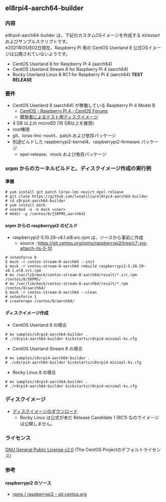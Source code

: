 ## el8rpi4-aarch64-builder

### 内容

el8rpi4-aarch64-builder は、下記のカスタムOSイメージを作成する kickstart およびサンプルスクリプトです。  
※2021年05月02日現在、Raspberry Pi 用の CentOS Userland 8 公式OSイメージは公開されていないようです。

- CentOS Userland 8 for Raspberry Pi 4 (aarch64)
- CentOS Userland Stream 8 for Raspberry Pi 4 (aarch64)
- Rocky Userland Linux 8 RC1 for Raspberry Pi 4 (aarch64) **TEST RELEASE**

### 要件

- CentOS Userland 8 (aarch64) が稼働している Raspberry Pi 4 Model B
  - [CentOS - Raspberry PI 4 - CentOS Forums](https://forums.centos.org/viewtopic.php?f=55&t=73495)
  - [開発者によるテスト用ディスクイメージ](https://people.centos.org/pgreco/CentOS-Userland-8-stream-aarch64-RaspberryPI-Minimal-4/)
- 4 GB 以上の microSD (16 GB以上を推奨)
- root権限
- git、lorax-lmc-novirt、patch および依存パッケージ
- 別途ビルドした raspberrypi2-kernel4、raspberrypi2-firmware パッケージ
  - epel-release、mock および依存パッケージ

### srpm からのカーネルビルドと、ディスクイメージ作成の実行例

#### 準備

```
# yum install git patch lorax-lmc-novirt epel-release
# git clone https://github.com/lunatilia/el8rpi4-aarch64-builder
# cd c8rpi4-aarch64-builder
# yum install mock
# usermod -a -G mock <user>
# mkdir -p /centos/8/{SRPMS,aarch64}
```

#### srpm からの raspberrypi2 のビルド

- raspberrypi2-5.10.29-v8.1.el8.src.rpm は、ソースから事前に作成
  - source : https://git.centos.org/rpms/raspberrypi2/tree/c7-sig-altarch-lts-5-10

```
# setenforce 0
$ mock -r centos-stream-8-aarch64 --init
$ mock -r centos-stream-8-aarch64 rebuild raspberrypi2-5.10.29-v8.1.el8.src.rpm
# mv /var/lib/mock/centos-stream-8-aarch64/result/*.src.rpm /centos/8/SRPMS/
# mv /var/lib/mock/centos-stream-8-aarch64/result/*.rpm /centos/8/aarch64/
$ mock -r centos-stream-8-aarch64 --clean
# setenforce 1
# createrepo /centos/8/aarch64/
```

#### ディスクイメージ作成

- CentOS Userland 8 の場合

```
# mv samples/c8rpi4-aarch64-builder .
# ./c8rpi4-aarch64-builder kickstarts/c8rpi4-minimal-ks.cfg
```

- CentOS Userland Stream 8 の場合

```
# mv samples/c8srpi4-aarch64-builder .
# ./c8srpi4-aarch64-builder kickstarts/c8srpi4-minimal-ks.cfg
```

- Rocky Linux 8 の場合
```
# mv samples/r8rpi4-aarch64-builder .
# ./r8rpi4-aarch64-builder kickstarts/r8rpi4-minimal-ks.cfg
```


### ディスクイメージ

- [ディスクイメージのダウンロード](https://github.com/lunatilia/c8rpi4-aarch64-builder/releases/tag/0.3.0-20210502)
  - Rocky Linux は公式が未だ Release Candidate 1 (RC1) なのでイメージは公開しません。 

### ライセンス

[GNU General Public License v2.0](https://github.com/lunatilia/c8rpi4-aarch64-builder/blob/master/LICENSE) (The CentOS Projectのデフォルトライセンス)

### 参考

#### raspberrypi2 のソース

- [rpms / raspberrypi2 - git.centos.org](https://git.centos.org/rpms/raspberrypi2)
